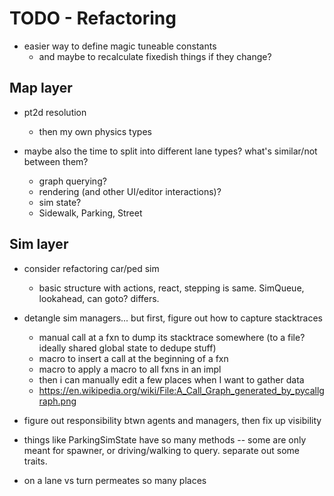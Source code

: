 # TODO - Refactoring

- easier way to define magic tuneable constants
	- and maybe to recalculate fixedish things if they change?

## Map layer

- pt2d resolution
	- then my own physics types

- maybe also the time to split into different lane types? what's similar/not between them?
	- graph querying?
	- rendering (and other UI/editor interactions)?
	- sim state?
	- Sidewalk, Parking, Street

## Sim layer

- consider refactoring car/ped sim
	- basic structure with actions, react, stepping is same. SimQueue, lookahead, can goto? differs.

- detangle sim managers... but first, figure out how to capture stacktraces
	- manual call at a fxn to dump its stacktrace somewhere (to a file? ideally shared global state to dedupe stuff)
	- macro to insert a call at the beginning of a fxn
	- macro to apply a macro to all fxns in an impl
	- then i can manually edit a few places when I want to gather data
	- https://en.wikipedia.org/wiki/File:A_Call_Graph_generated_by_pycallgraph.png
- figure out responsibility btwn agents and managers, then fix up visibility
- things like ParkingSimState have so many methods -- some are only
  meant for spawner, or driving/walking to query. separate out some
  traits.

- on a lane vs turn permeates so many places
